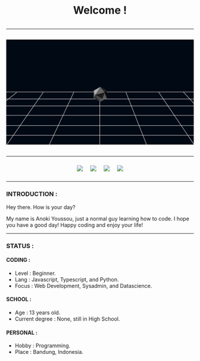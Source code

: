 <div style="display : grid; grid-template-columns : auto ; grid-template-rows : auto auto;" align="center">

# Welcome !

----

![banner](/banner.png)
  
----

<div style="display : flex; justify-content : center;">
  
<!--GITHUB-->
<a href="https://www.github.com/anokidev" style="margin : 10px;">
<img src="https://img.shields.io/github/followers/anokidev?color=black&label=GITHUB&logo=github&style=for-the-badge"/>
</a>

<!--YOUTUBE-->
<a href="https://www.youtube.com/channel/UCRPOp9IYKKzI8S4KLIyqYfw" style="margin : 10px;">
  <img src="https://img.shields.io/youtube/channel/subscribers/UCRPOp9IYKKzI8S4KLIyqYfw?color=red&label=YOUTUBE&logo=youtube&logoColor=red&style=for-the-badge"/>
</a>
  
<!--TWITTER-->
<a href="https://twitter.com/anokidev" style="margin : 10px;">
<img src="https://img.shields.io/twitter/follow/anokidev?color=blue&label=Twitter&logo=Twitter&style=for-the-badge"/>
</a>

<!--REDDIT-->
<a href="https://www.reddit.com/user/Anoki-Youssou" style="margin : 10px;">
<img src="https://img.shields.io/reddit/user-karma/combined/Anoki-Youssou?color=red&label=reddit&logo=reddit&style=for-the-badge"/>
</a>

</div>
  
</div>

----

### INTRODUCTION :

Hey there. How is your day?

My name is Anoki Youssou, just a normal guy learning how to code.
I hope you have a good day! Happy coding and enjoy your life!

----

### STATUS :

#### CODING :

- Level : Beginner.
- Lang : Javascript, Typescript, and Python.
- Focus : Web Development, Sysadmin, and Datascience.

#### SCHOOL : 

- Age : 13 years old.
- Current degree : None, still in High School.

#### PERSONAL :

- Hobby : Programming.
- Place : Bandung, Indonesia.
